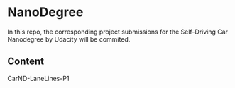 # NanoDegree
In this repo, the corresponding project submissions for the Self-Driving Car Nanodegree by Udacity will be commited.

Content
-----
CarND-LaneLines-P1
